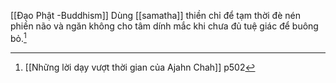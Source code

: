 [[Đạo Phật -Buddhism]]
Dùng [[samatha]] thiền chỉ để tạm thời đè nén phiền não và ngăn không cho tâm dính mắc khi chưa đủ tuệ giác để buông bỏ.[^1]
[^1]: [[Những lời dạy vượt thời gian của Ajahn Chah]] p502